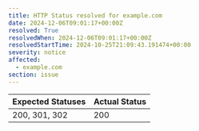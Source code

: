 ```yaml
---
title: HTTP Status resolved for example.com
date: 2024-12-06T09:01:17+00:00Z
resolved: True
resolvedWhen: 2024-12-06T09:01:17+00:00Z
resolvedStartTime: 2024-10-25T21:09:43.191474+00:00
severity: notice
affected:
  - example.com
section: issue
---
```


| Expected Statuses | Actual Status  |
|-------------------|----------------|
| 200, 301, 302 | 200 |
